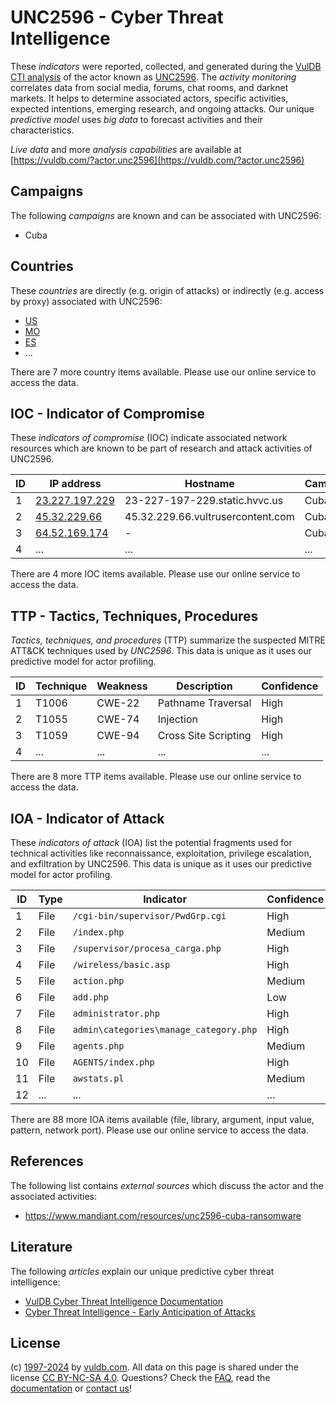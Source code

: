 # UNC2596 - Cyber Threat Intelligence

These _indicators_ were reported, collected, and generated during the [VulDB CTI analysis](https://vuldb.com/?kb.cti) of the actor known as [UNC2596](https://vuldb.com/?actor.unc2596). The _activity monitoring_ correlates data from social media, forums, chat rooms, and darknet markets. It helps to determine associated actors, specific activities, expected intentions, emerging research, and ongoing attacks. Our unique _predictive model_ uses _big data_ to forecast activities and their characteristics.

_Live data_ and more _analysis capabilities_ are available at [https://vuldb.com/?actor.unc2596](https://vuldb.com/?actor.unc2596)

## Campaigns

The following _campaigns_ are known and can be associated with UNC2596:

* Cuba

## Countries

These _countries_ are directly (e.g. origin of attacks) or indirectly (e.g. access by proxy) associated with UNC2596:

* [US](https://vuldb.com/?country.us)
* [MO](https://vuldb.com/?country.mo)
* [ES](https://vuldb.com/?country.es)
* ...

There are 7 more country items available. Please use our online service to access the data.

## IOC - Indicator of Compromise

These _indicators of compromise_ (IOC) indicate associated network resources which are known to be part of research and attack activities of UNC2596.

ID | IP address | Hostname | Campaign | Confidence
-- | ---------- | -------- | -------- | ----------
1 | [23.227.197.229](https://vuldb.com/?ip.23.227.197.229) | 23-227-197-229.static.hvvc.us | Cuba | High
2 | [45.32.229.66](https://vuldb.com/?ip.45.32.229.66) | 45.32.229.66.vultrusercontent.com | Cuba | High
3 | [64.52.169.174](https://vuldb.com/?ip.64.52.169.174) | - | Cuba | High
4 | ... | ... | ... | ...

There are 4 more IOC items available. Please use our online service to access the data.

## TTP - Tactics, Techniques, Procedures

_Tactics, techniques, and procedures_ (TTP) summarize the suspected MITRE ATT&CK techniques used by _UNC2596_. This data is unique as it uses our predictive model for actor profiling.

ID | Technique | Weakness | Description | Confidence
-- | --------- | -------- | ----------- | ----------
1 | T1006 | CWE-22 | Pathname Traversal | High
2 | T1055 | CWE-74 | Injection | High
3 | T1059 | CWE-94 | Cross Site Scripting | High
4 | ... | ... | ... | ...

There are 8 more TTP items available. Please use our online service to access the data.

## IOA - Indicator of Attack

These _indicators of attack_ (IOA) list the potential fragments used for technical activities like reconnaissance, exploitation, privilege escalation, and exfiltration by UNC2596. This data is unique as it uses our predictive model for actor profiling.

ID | Type | Indicator | Confidence
-- | ---- | --------- | ----------
1 | File | `/cgi-bin/supervisor/PwdGrp.cgi` | High
2 | File | `/index.php` | Medium
3 | File | `/supervisor/procesa_carga.php` | High
4 | File | `/wireless/basic.asp` | High
5 | File | `action.php` | Medium
6 | File | `add.php` | Low
7 | File | `administrator.php` | High
8 | File | `admin\categories\manage_category.php` | High
9 | File | `agents.php` | Medium
10 | File | `AGENTS/index.php` | High
11 | File | `awstats.pl` | Medium
12 | ... | ... | ...

There are 88 more IOA items available (file, library, argument, input value, pattern, network port). Please use our online service to access the data.

## References

The following list contains _external sources_ which discuss the actor and the associated activities:

* https://www.mandiant.com/resources/unc2596-cuba-ransomware

## Literature

The following _articles_ explain our unique predictive cyber threat intelligence:

* [VulDB Cyber Threat Intelligence Documentation](https://vuldb.com/?kb.cti)
* [Cyber Threat Intelligence - Early Anticipation of Attacks](https://www.scip.ch/en/?labs.20201022)

## License

(c) [1997-2024](https://vuldb.com/?kb.changelog) by [vuldb.com](https://vuldb.com/?kb.about). All data on this page is shared under the license [CC BY-NC-SA 4.0](https://creativecommons.org/licenses/by-nc-sa/4.0/). Questions? Check the [FAQ](https://vuldb.com/?kb.faq), read the [documentation](https://vuldb.com/?kb) or [contact us](https://vuldb.com/?contact)!
